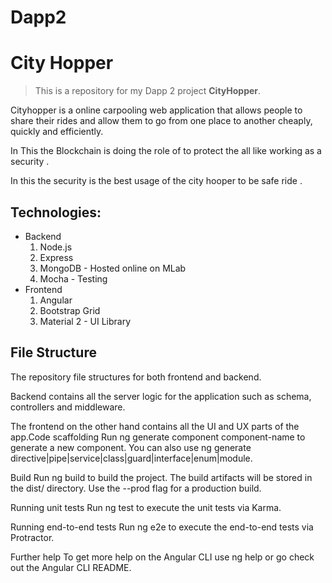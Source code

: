 # Dapp2

# City Hopper

>This is a repository for my Dapp 2 project  **CityHopper**.

Cityhopper is a online carpooling web application that allows people to share their rides and allow them to go from one place to another cheaply, quickly and efficiently. 

In This the Blockchain is doing the role of to protect the all like working as a security .

In this the security is the best usage of the city hooper to be safe ride .

## Technologies:
- Backend
    1. Node.js 
    2. Express
    3. MongoDB - Hosted online on MLab
    4. Mocha - Testing
- Frontend
    1. Angular
    2. Bootstrap Grid
    3. Material 2 - UI Library

## File Structure
The repository file structures for both frontend and backend. 

Backend contains all the server logic for the application such as schema, controllers and middleware.

The frontend on the other hand contains all the UI and UX parts of the app.Code scaffolding
Run ng generate component component-name to generate a new component. You can also use ng generate directive|pipe|service|class|guard|interface|enum|module.

Build
Run ng build to build the project. The build artifacts will be stored in the dist/ directory. Use the --prod flag for a production build.

Running unit tests
Run ng test to execute the unit tests via Karma.

Running end-to-end tests
Run ng e2e to execute the end-to-end tests via Protractor.

Further help
To get more help on the Angular CLI use ng help or go check out the Angular CLI README.
